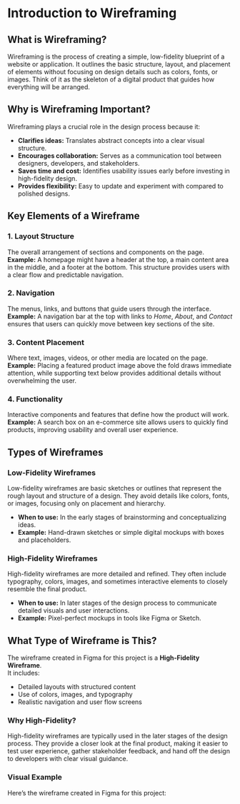 # Introduction to Wireframing

## What is Wireframing?
Wireframing is the process of creating a simple, low-fidelity blueprint of a website or application. It outlines the basic structure, layout, and placement of elements without focusing on design details such as colors, fonts, or images. Think of it as the skeleton of a digital product that guides how everything will be arranged.

## Why is Wireframing Important?
Wireframing plays a crucial role in the design process because it:
- **Clarifies ideas:** Translates abstract concepts into a clear visual structure.  
- **Encourages collaboration:** Serves as a communication tool between designers, developers, and stakeholders.  
- **Saves time and cost:** Identifies usability issues early before investing in high-fidelity design.  
- **Provides flexibility:** Easy to update and experiment with compared to polished designs.

## Key Elements of a Wireframe

### 1. Layout Structure
The overall arrangement of sections and components on the page.  
**Example:** A homepage might have a header at the top, a main content area in the middle, and a footer at the bottom. This structure provides users with a clear flow and predictable navigation.

### 2. Navigation
The menus, links, and buttons that guide users through the interface.  
**Example:** A navigation bar at the top with links to *Home*, *About*, and *Contact* ensures that users can quickly move between key sections of the site.

### 3. Content Placement
Where text, images, videos, or other media are located on the page.  
**Example:** Placing a featured product image above the fold draws immediate attention, while supporting text below provides additional details without overwhelming the user.

### 4. Functionality
Interactive components and features that define how the product will work.  
**Example:** A search box on an e-commerce site allows users to quickly find products, improving usability and overall user experience.

## Types of Wireframes

### Low-Fidelity Wireframes
Low-fidelity wireframes are basic sketches or outlines that represent the rough layout and structure of a design. They avoid details like colors, fonts, or images, focusing only on placement and hierarchy.  
- **When to use:** In the early stages of brainstorming and conceptualizing ideas.  
- **Example:** Hand-drawn sketches or simple digital mockups with boxes and placeholders.  

### High-Fidelity Wireframes
High-fidelity wireframes are more detailed and refined. They often include typography, colors, images, and sometimes interactive elements to closely resemble the final product.  
- **When to use:** In later stages of the design process to communicate detailed visuals and user interactions.  
- **Example:** Pixel-perfect mockups in tools like Figma or Sketch.  

## What Type of Wireframe is This?
The wireframe created in Figma for this project is a **High-Fidelity Wireframe**.  
It includes:
- Detailed layouts with structured content  
- Use of colors, images, and typography  
- Realistic navigation and user flow screens  

### Why High-Fidelity?
High-fidelity wireframes are typically used in the later stages of the design process. They provide a closer look at the final product, making it easier to test user experience, gather stakeholder feedback, and hand off the design to developers with clear visual guidance.

### Visual Example
Here’s the wireframe created in Figma for this project:


